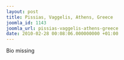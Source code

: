 ```yaml
---
layout: post
title: Pissias, Vaggelis, Athens, Greece
joomla_id: 1143
joomla_url: pissias-vaggelis-athens-greece
date: 2010-02-28 00:08:06.000000000 +01:00
---
```

Bio missing
